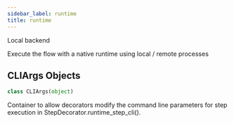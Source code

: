 ```yaml
---
sidebar_label: runtime
title: runtime
---
```


Local backend

Execute the flow with a native runtime
using local / remote processes

## CLIArgs Objects

```python
class CLIArgs(object)
```

Container to allow decorators modify the command line parameters
for step execution in StepDecorator.runtime_step_cli().

